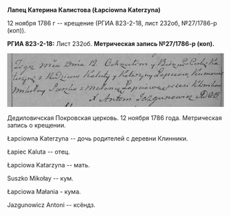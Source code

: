 **Лапец Катерина Калистова (Łapciowna Katerzyna)**

12 ноября 1786 г -- крещение (РГИА 823-2-18, лист 232об, №27/1786-р
(коп)).

**РГИА 823-2-18:** Лист 232об. **Метрическая запись №27/1786-р (коп).**

![](./media/0bcee96535afb3ae75846e80a5ef201714cc6133.png)

Дедиловичская Покровская церковь. 12 ноября 1786 года. Метрическая
запись о крещении.

Łapciowna Katerzyna -- дочь родителей с деревни Клинники.

Łapiec Kaluta -- отец.

Łapciowa Katarzyna -- мать.

Suszko Mikołay -- кум.

Łapciowa Małania - кума.

Jazgunowicz Antoni -- ксёндз.
